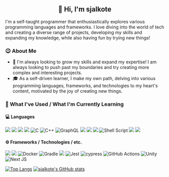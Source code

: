 <h2 align="center">👋 Hi, I'm sjalkote</h2>

<!-- Flex ThonkOS here once repo is public ;) -->
I'm a self-taught programmer that enthusiastically explores various programming languages and frameworks. I love diving into the world of tech and creating a diverse range of projects, developing my skills and expanding my knowledge, while also having fun by trying new things!

### 😉 About Me

- 🌱 I'm always looking to grow my skills and expand my expertise! I am always looking to push past my boundaries and try creating more complex and interesting projects.
- 🎓 As a self-driven learner, I make my own path, delving into various programming languages, frameworks, and technologies to my heart's content, motivated by the joy of creating new things.

### 🤔 What I've Used / What I'm Currently Learning
<!-- https://github.com/Ileriayo/markdown-badges -->
#### 💻 Languages

![](https://img.shields.io/badge/Python-14354C?style=for-the-badge&logo=python&logoColor=white)
![](https://img.shields.io/badge/TypeScript-007ACC?style=for-the-badge&logo=typescript&logoColor=white)
![](https://img.shields.io/badge/JavaScript-323330?style=for-the-badge&logo=javascript&logoColor=F7DF1E)
![](https://img.shields.io/badge/Java-ED8B00?style=for-the-badge&logo=openjdk&logoColor=white)
![C](https://img.shields.io/badge/c-%2300599C.svg?style=for-the-badge&logo=c&logoColor=white)
![C++](https://img.shields.io/badge/c++-%2300599C.svg?style=for-the-badge&logo=c%2B%2B&logoColor=white)
![GraphQL](https://img.shields.io/badge/-GraphQL-E10098?style=for-the-badge&logo=graphql&logoColor=white)
![](https://img.shields.io/badge/Swift-FA7343?style=for-the-badge&logo=swift&logoColor=white)
![](https://img.shields.io/badge/C%23-239120?style=for-the-badge&logo=c-sharp&logoColor=white)
![](https://img.shields.io/badge/Rust-000000?style=for-the-badge&logo=rust&logoColor=white)
![Shell Script](https://img.shields.io/badge/shell_script-%23121011.svg?style=for-the-badge&logo=gnu-bash&logoColor=white)
![](https://img.shields.io/badge/HTML5-E34F26?style=for-the-badge&logo=html5&logoColor=white)
![](https://img.shields.io/badge/CSS3-1572B6?style=for-the-badge&logo=css3&logoColor=white)

#### ⚙️ Frameworks / Technologies / etc.

![](https://img.shields.io/badge/React-20232A?style=for-the-badge&logo=react&logoColor=61DAFB)
![](https://img.shields.io/badge/React_Native-20232A?style=for-the-badge&logo=react&logoColor=61DAFB)
![Docker](https://img.shields.io/badge/docker-%230db7ed.svg?style=for-the-badge&logo=docker&logoColor=white)
![Gradle](https://img.shields.io/badge/Gradle-02303A.svg?style=for-the-badge&logo=Gradle&logoColor=white)
![](https://img.shields.io/badge/Spring-6DB33F?style=for-the-badge&logo=spring&logoColor=white)
![Jest](https://img.shields.io/badge/-jest-%23C21325?style=for-the-badge&logo=jest&logoColor=white)
![cypress](https://img.shields.io/badge/-cypress-%23E5E5E5?style=for-the-badge&logo=cypress&logoColor=058a5e)
![GitHub Actions](https://img.shields.io/badge/github%20actions-%232671E5.svg?style=for-the-badge&logo=githubactions&logoColor=white)
![Unity](https://img.shields.io/badge/unity-%23000000.svg?style=for-the-badge&logo=unity&logoColor=white)
![Next JS](https://img.shields.io/badge/Next-black?style=for-the-badge&logo=next.js&logoColor=white)


[![Top Langs](https://github-readme-stats.vercel.app/api/top-langs/?username=sjalkote&count_private=true&theme=calm&cache_seconds=7288)](https://github.com/sjalkote/sjalkote)
[![sjalkote's GitHub stats](https://github-readme-stats.vercel.app/api?username=sjalkote&count_private=true&show_icons=true&theme=calm&cache_seconds=7200)](https://github.com/sjalkote/sjalkote)
